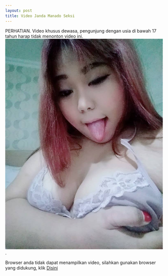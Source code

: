 ```yaml
---
layout: post
title: Video Janda Manado Seksi
---
```

PERHATIAN.
Video khusus dewasa, pengunjung dengan usia di bawah 17 tahun harap tidak menonton video ini.
![Janda Manado Seksi](https://raw.githubusercontent.com/IDIlham/wisata.casa/master/images/galerigadis02.jpg).

Browser anda tidak dapat menampilkan video, silahkan gunakan browser yang didukung, klik [Disini](https://brave.com/ste043 "Download Browser")

